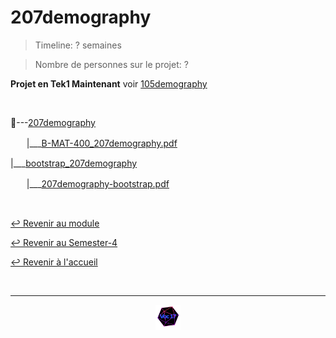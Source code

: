 # 207demography

> Timeline: ? semaines

> Nombre de personnes sur le projet: ?


**Projet en Tek1 Maintenant** voir [105demography](https://github.com/Studio-17/Epitech-Subjects/tree/main/Semester-1/B-MAT-100/105demography/)

<br>

📂---[207demography](https://github.com/Studio-17/Epitech-Subjects/tree/main/Semester-4/B-MAT-400/207demography/207demography)

ㅤㅤ|\_\_\_[B-MAT-400_207demography.pdf](https://github.com/Studio-17/Epitech-Subjects/blob/main/Semester-4/B-MAT-400/207demography/207demography/B-MAT-400_207demography.pdf)

|\_\_\_[bootstrap_207demography](https://github.com/Studio-17/Epitech-Subjects/tree/main/Semester-4/B-MAT-400/207demography/bootstrap_207demography)

ㅤㅤ|\_\_\_[207demography-bootstrap.pdf](https://github.com/Studio-17/Epitech-Subjects/blob/main/Semester-4/B-MAT-400/207demography/bootstrap_207demography/207demography-bootstrap.pdf)


<br>

[↩️ Revenir au module](https://github.com/Studio-17/Epitech-Subjects/tree/main/Semester-4/B-MAT-400)

[↩️ Revenir au Semester-4](https://github.com/Studio-17/Epitech-Subjects/tree/main/Semester-4)

[↩️ Revenir à l'accueil](https://github.com/Studio-17/Epitech-Subjects)

<br>

---

<div align="center">

<a href="https://github.com/Studio-17" target="_blank"><img src="../../../assets/voc17.gif" width="40"></a>

</div>